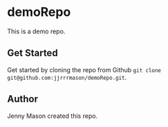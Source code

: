 # demoRepo

This is a demo repo.

## Get Started

Get started by cloning the repo from Github `git clone git@github.com:jjrrrmason/demoRepo.git`.

## Author

Jenny Mason created this repo.
